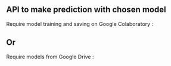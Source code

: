 ## API to make prediction with chosen model

Require model training and saving on Google Colaboratory :

## Or 

Require models from Google Drive :

